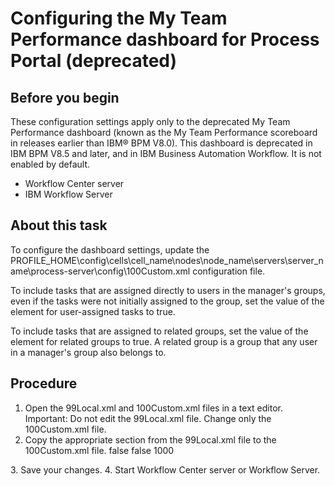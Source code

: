 # Configuring the My Team Performance dashboard for Process Portal (deprecated)

## Before you begin

These configuration settings apply only to the deprecated My Team Performance dashboard (known as
the My Team Performance scoreboard in releases earlier than IBM® BPM V8.0). This dashboard is deprecated in IBM BPM V8.5 and later, and in IBM Business Automation
Workflow. It is not enabled by default.

- Workflow Center server
- IBM Workflow
Server

## About this task

To configure the dashboard settings, update the PROFILE\_HOME\config\cells\cell\_name\nodes\node\_name\servers\server\_name\process-server\config\100Custom.xml configuration
file.

To include tasks that are assigned directly to
users in the manager's groups, even if the tasks were not initially
assigned to the group, set the value of the element for user-assigned
tasks to true.

To include tasks that
are assigned to related groups, set the value of the element for related
groups to true. A related group is a group
that any user in a manager's group also belongs to.

## Procedure

1. Open the 99Local.xml and 100Custom.xml files
in a text editor. Important: Do not edit the 99Local.xml file.
Change only the 100Custom.xml file.
2. Copy the appropriate section from the 99Local.xml file
to the 100Custom.xml file. <properties>
		<server merge="mergeChildren">
			<portal merge="mergeChildren">
				<my-team-performance-task-visibility-for-user-assigned-tasks merge="replace">false</my-team-performance-task-visibility-for-user-assigned-tasks> 
				<my-team-performance-task-visibility-for-related-groups merge="replace">false</my-team-performance-task-visibility-for-related-groups>
				<my-team-performance-max-task-list-size merge="replace">1000</my-team-performance-max-task-list-size>
			</portal>
		</server>
</properties>
3. Save your changes.
4. Start Workflow Center server
or Workflow Server.